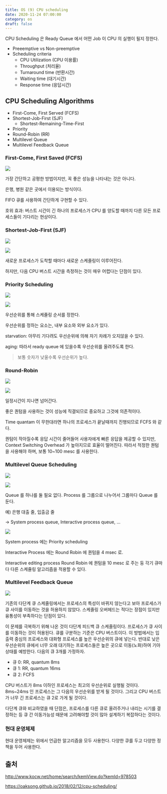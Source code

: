 ```yaml
---
title: OS (9) CPU scheduling
date: 2020-11-24 07:00:00
category: os
draft: false
---
```


CPU Scheduling 은 Ready Queue 에서 어떤 Job 이 CPU 의 실행이 될지 정한다.

- Preeemptive vs Non-preemptive
- Scheduling criteria
  - CPU Utilization (CPU 이용률)
  - Throughput (처리율)
  - Turnaround time (반환시간)
  - Waiting time (대기시간)
  - Response time (응답시간)

## CPU Scheduling Algorithms

- First-Come, First Served (FCFS)
- Shortest-Job-First (SJF)
  - Shortest-Remaining-Time-First
- Priority
- Round-Robin (RR)
- Multilevel Queue
- Multilevel Feedback Queue

### First-Come, First Saved (FCFS)

![](./images/2020-11-24-fcfs-1.png)

가장 간단하고 공평한 방법이지만, 꼭 좋은 성능을 나타내는 것은 아니다.

은행, 병원 같은 곳에서 이용되는 방식이다.

FIFO 큐를 사용하여 간단하게 구현할 수 있다.

호위 효과: 버스트 시간이 긴 하나의 프로세스가 CPU 를 양도할 때까지 다른 모든 프로세스들이 기다리는 현상이다.

### Shortest-Job-First (SJF)

![](./images/2020-11-24-sjf-1.png)

![](./images/2020-11-24-sjf-2.png)

새로운 프로세스가 도착할 때마다 새로운 스케줄링이 이루어진다.

하지만, 다음 CPU 버스트 시간을 측정하는 것이 매우 어렵다는 단점이 있다.

### Priority Scheduling

![](./images/2020-11-24-priority-1.png)

![](./images/2020-11-24-priority-2.png)

우선순위를 통해 스케쥴링 순서를 정한다.

우선순위를 정하는 요소는, 내부 요소와 외부 요소가 있다.

starvation: 아무리 기다려도 우선순위에 의해 자기 차례가 오지않을 수 있다.

aging: 따라서 ready queue 에 있을수록 우선순위를 올려주도록 한다.

> 보통 숫자가 낮울수록 우선순위가 높다.

### Round-Robin

![](./images/2020-11-24-round-robin-1.png)

![](./images/2020-11-24-round-robin-2.png)

일정시간이 지나면 넘어간다.

좋은 퀀텀을 사용하는 것이 성능에 직결되므로 중요하고 그것에 의존적이다.

Time quantam 이 무한대라면 하나의 프로세스가 끝날때까지 진행되므로 FCFS 와 같다.

퀀텀이 작아질수록 응답 시간이 줄어들어 사용자에게 빠른 응답을 제공할 수 있지만, Context Switching Overhead 가 높아지므로 효율이 떨어진다. 따라서 적정한 퀀텀을 사용해야 하며, 보통 10~100 mesc 를 사용한다.

### Multilevel Queue Scheduling

![](./images/2020-11-24-multilevel-queue-scheduling-1.png)

![](./images/2020-11-24-multilevel-queue-scheduling-2.png)

Queue 를 하나를 둘 필요 없다. Process 를 그룹으로 나누어서 그룹마다 Queue 를 둔다.

예) 은행 대출 줄, 입출금 줄

→ System process queue, Interactive process queue, ...

![](./images/2020-11-24-multilevel-queue-scheduling-3.png)

System process 에는 Priority scheduling

Interactive Process 에는 Round Robin 에 퀀텀을 4 msec 로.

Interactive editing process Round Robin 에 퀀텀을 10 mesc 로 주는 둥 각기 큐마다 다른 스케쥴링 알고리즘을 적용할 수 있다.

### Multilevel Feedback Queue

![](./images/2020-11-24-multilevel-feedback-queue.png)

기존의 다단계 큐 스케줄링에서는 프로세스의 특성이 바뀌지 않는다고 보아 프로세스가 큐 사이를 이동하는 것을 허용하지 않았다. 스케줄링 오버헤드는 적다는 장점이 있지만 융통성이 부족하다는 단점이 있다.

이 문제를 극복하기 위해 나온 것이 다단계 피드백 큐 스케줄링이다. 프로세스가 큐 사이를 이동하는 것이 허용된다. 큐를 구분하는 기준은 CPU 버스트이다. 이 방법에서는 입출력 중심의 프로세스와 대화형 프로세스를 높은 우선순위의 큐에 넣는다. 반대로 낮은 우선순위의 큐에서 너무 오래 대기하는 프로세스들은 높은 곳으로 이동(노화)하여 기아 상태를 예방한다. 다음의 큐 3개를 가정하자.

- 큐 0: RR, quantum 8ms
- 큐 1: RR, quantum 16ms
- 큐 2: FCFS

CPU 버스트가 8ms 이하인 프로세스는 최고의 우선순위로 실행될 것이다. 8ms~24ms 인 프로세스는 그 다음의 우선순위를 받게 될 것이다. 그리고 CPU 버스트가 너무 긴 프로세스는 큐 2로 가게 될 것이다.

다단계 큐와 비교하였을 때 단점은, 프로세스를 다른 큐로 올려주거나 내리는 시기를 결정하는 등 큐 간 이동가능성 때문에 고려해야할 것이 많아 설계하기 복잡하다는 것이다.

### 현대 운영체제

현대 운영체제는 위에서 언급한 알고리즘을 모두 사용한다. 다양한 큐를 두고 다양한 정책을 두어 사용한다.

## 출처

http://www.kocw.net/home/search/kemView.do?kemId=978503

https://oaksong.github.io/2018/02/12/cpu-scheduling/

